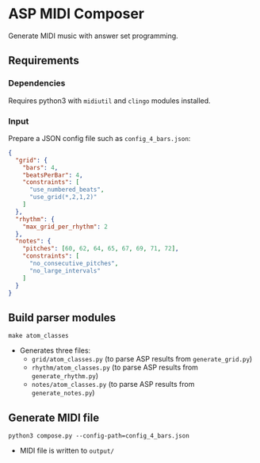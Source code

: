 # ASP MIDI Composer

Generate MIDI music with answer set programming.

## Requirements

### Dependencies

Requires python3 with `midiutil` and `clingo` modules installed.

### Input

Prepare a JSON config file such as `config_4_bars.json`:
```json
{
  "grid": {
    "bars": 4,
    "beatsPerBar": 4,
    "constraints": [
      "use_numbered_beats",
      "use_grid(*,2,1,2)"
    ]
  },
  "rhythm": {
    "max_grid_per_rhythm": 2
  },
  "notes": {
    "pitches": [60, 62, 64, 65, 67, 69, 71, 72],
    "constraints": [
      "no_consecutive_pitches",
      "no_large_intervals"
    ]
  }
}
```

## Build parser modules

```commandline
make atom_classes
```
* Generates three files:
  * `grid/atom_classes.py` (to parse ASP results from `generate_grid.py`)
  * `rhythm/atom_classes.py` (to parse ASP results from `generate_rhythm.py`)
  * `notes/atom_classes.py` (to parse ASP results from `generate_notes.py`)

## Generate MIDI file

```commandline
python3 compose.py --config-path=config_4_bars.json
```
* MIDI file is written to `output/`
